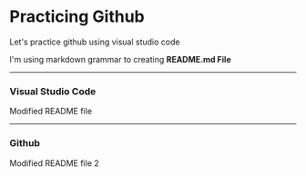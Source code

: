 # Practicing Github

Let's practice github using visual studio code

I'm using markdown grammar to creating **README.md File**

------------------------------------------------------------

### Visual Studio Code

Modified README file

------------------------------------------------------

### Github

Modified README file 2
